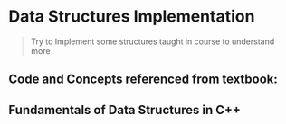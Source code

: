 # Data Structures Implementation

> Try to Implement some structures taught in course to understand more

## Code and Concepts referenced from textbook:
## Fundamentals of Data Structures in C++